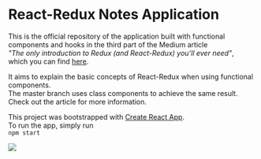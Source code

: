 # React-Redux Notes Application

This is the official repository of the application built with functional components and hooks in the third part of the Medium article  
_"The only introduction to Redux (and React-Redux) you’ll ever need"_,  
which you can find [here](https://medium.com/@h.stevanoski/the-only-introduction-to-redux-and-react-redux-youll-ever-need-8ce5da9e53c6).

It aims to explain the basic concepts of React-Redux when using functional components.  
The master branch uses class components to achieve the same result.  
Check out the article for more information.

This project was bootstrapped with [Create React App](https://github.com/facebook/create-react-app).  
To run the app, simply run  
`npm start`

![](https://miro.medium.com/max/457/1*NWOmsT2_4MoRuUevioicqg.png)

